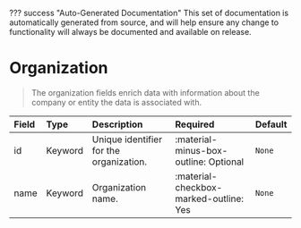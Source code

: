??? success "Auto-Generated Documentation"
    This set of documentation is automatically generated from source, and will help ensure any change to functionality will always be documented and available on release.

# Organization

> The organization fields enrich data with information about the company or entity the data is associated with.

| Field | Type | Description | Required | Default |
| :--- | :--- | :--- | :--- | :--- |
| id | Keyword | Unique identifier for the organization. | :material-minus-box-outline: Optional | `None` |
| name | Keyword | Organization name. | :material-checkbox-marked-outline: Yes | `None` |
